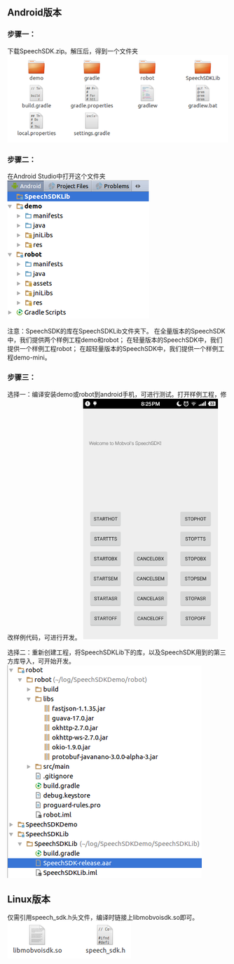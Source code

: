 ## Android版本
### 步骤一：
下载SpeechSDK.zip。解压后，得到一个文件夹
![](1.png)

### 步骤二：
在Android Studio中打开这个文件夹
![](2.png)

注意：SpeechSDK的库在SpeechSDKLib文件夹下。
在全量版本的SpeechSDK中，我们提供两个样例工程demo和robot；
在轻量版本的SpeechSDK中，我们提供一个样例工程robot；
在超轻量版本的SpeechSDK中，我们提供一个样例工程demo-mini。

### 步骤三：
选择一：编译安装demo或robot到android手机，可进行测试。打开样例工程，修改样例代码，可进行开发。
![](3.png)

选择二：重新创建工程，将SpeechSDKLib下的库，以及SpeechSDK用到的第三方库导入，可开始开发。
![](4.png)

## Linux版本
仅需引用speech_sdk.h头文件，编译时链接上libmobvoisdk.so即可。
![](5.png)

